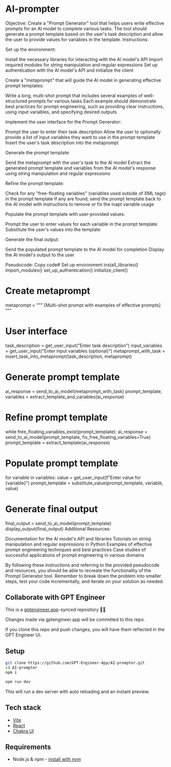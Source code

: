 # AI-prompter

Objective:
Create a "Prompt Generator" tool that helps users write effective prompts for an AI model to complete various tasks. The tool should generate a prompt template based on the user's task description and allow the user to provide values for variables in the template.
Instructions:

Set up the environment:

Install the necessary libraries for interacting with the AI model's API
Import required modules for string manipulation and regular expressions
Set up authentication with the AI model's API and initialize the client


Create a "metaprompt" that will guide the AI model in generating effective prompt templates:

Write a long, multi-shot prompt that includes several examples of well-structured prompts for various tasks
Each example should demonstrate best practices for prompt engineering, such as providing clear instructions, using input variables, and specifying desired outputs


Implement the user interface for the Prompt Generator:

Prompt the user to enter their task description
Allow the user to optionally provide a list of input variables they want to use in the prompt template
Insert the user's task description into the metaprompt


Generate the prompt template:

Send the metaprompt with the user's task to the AI model
Extract the generated prompt template and variables from the AI model's response using string manipulation and regular expressions


Refine the prompt template:

Check for any "free-floating variables" (variables used outside of XML tags) in the prompt template
If any are found, send the prompt template back to the AI model with instructions to remove or fix the inapt variable usage


Populate the prompt template with user-provided values:

Prompt the user to enter values for each variable in the prompt template
Substitute the user's values into the template


Generate the final output:

Send the populated prompt template to the AI model for completion
Display the AI model's output to the user



Pseudocode:
Copy code# Set up environment
install_libraries()
import_modules()
set_up_authentication()
initialize_client()

# Create metaprompt
metaprompt = """
[Multi-shot prompt with examples of effective prompts]
"""

# User interface
task_description = get_user_input("Enter task description")
input_variables = get_user_input("Enter input variables (optional)")
metaprompt_with_task = insert_task_into_metaprompt(task_description, metaprompt)

# Generate prompt template
ai_response = send_to_ai_model(metaprompt_with_task)
prompt_template, variables = extract_template_and_variables(ai_response)

# Refine prompt template
while free_floating_variables_exist(prompt_template):
    ai_response = send_to_ai_model(prompt_template, fix_free_floating_variables=True)
    prompt_template = extract_template(ai_response)

# Populate prompt template
for variable in variables:
    value = get_user_input(f"Enter value for {variable}")
    prompt_template = substitute_value(prompt_template, variable, value)

# Generate final output
final_output = send_to_ai_model(prompt_template)
display_output(final_output)
Additional Resources:

Documentation for the AI model's API and libraries
Tutorials on string manipulation and regular expressions in Python
Examples of effective prompt engineering techniques and best practices
Case studies of successful applications of prompt engineering in various domains

By following these instructions and referring to the provided pseudocode and resources, you should be able to recreate the functionality of the Prompt Generator tool. Remember to break down the problem into smaller steps, test your code incrementally, and iterate on your solution as needed.

## Collaborate with GPT Engineer

This is a [gptengineer.app](https://gptengineer.app)-synced repository 🌟🤖

Changes made via gptengineer.app will be committed to this repo.

If you clone this repo and push changes, you will have them reflected in the GPT Engineer UI.

## Setup

```sh
git clone https://github.com/GPT-Engineer-App/AI-prompter.git
cd AI-prompter
npm i
```

```sh
npm run dev
```

This will run a dev server with auto reloading and an instant preview.

## Tech stack

- [Vite](https://vitejs.dev/)
- [React](https://react.dev/)
- [Chakra UI](https://chakra-ui.com/)

## Requirements

- Node.js & npm - [install with nvm](https://github.com/nvm-sh/nvm#installing-and-updating)
